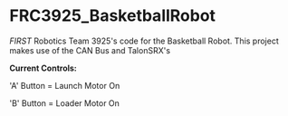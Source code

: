 # FRC3925_BasketballRobot

<i>FIRST</i> Robotics Team 3925's code for the Basketball Robot. This project makes use of the CAN Bus and TalonSRX's



<b>Current Controls:</b>

'A' Button = Launch Motor On

'B' Button = Loader Motor On
